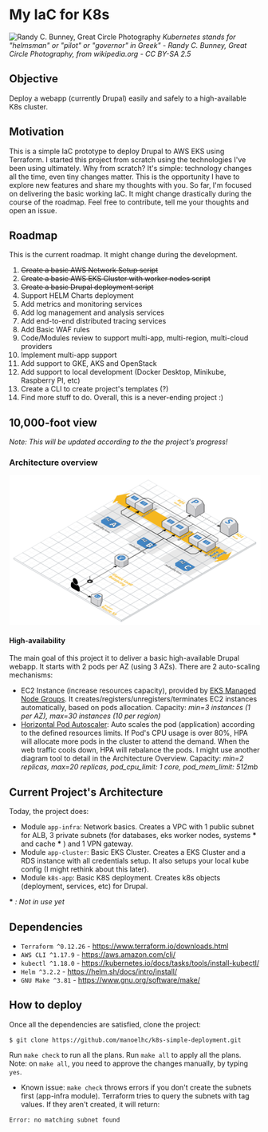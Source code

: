 # My IaC for K8s

![Randy C. Bunney, Great Circle Photography](https://upload.wikimedia.org/wikipedia/commons/e/e5/Scross_helmsman.jpg "Kubernetes stands for 'helmsman' or 'pilot' or 'governor' in Greek")
_Kubernetes stands for "helmsman" or "pilot" or "governor" in Greek" - Randy C. Bunney, Great Circle Photography, from wikipedia.org - CC BY-SA 2.5_

## Objective 

Deploy a webapp (currently Drupal) easily and safely to a high-available K8s cluster.

## Motivation

This is a simple IaC prototype to deploy Drupal to AWS EKS using Terraform. I started this project from scratch using the technologies I've been using ultimately. Why from scratch? It's simple: technology changes all the time, even tiny changes matter. This is the opportunity I have to explore new features and share my thoughts with you. So far, I'm focused on delivering the basic working IaC. It might change drastically during the course of the roadmap. Feel free to contribute, tell me your thoughts and open an issue.

## Roadmap

This is the current roadmap. It might change during the development.

 1. ~~Create a basic AWS Network Setup script~~
 1. ~~Create a basic AWS EKS Cluster with worker nodes script~~
 1. ~~Create a basic Drupal deployment script~~
 1. Support HELM Charts deployment
 1. Add metrics and monitoring services
 1. Add log management and analysis services
 1. Add end-to-end distributed tracing services  
 1. Add Basic WAF rules
 1. Code/Modules review to support multi-app, multi-region, multi-cloud providers
 1. Implement multi-app support
 1. Add support to GKE, AKS and OpenStack
 1. Add support to local development (Docker Desktop, Minikube, Raspberry PI, etc)
 1. Create a CLI to create project's templates (?)
 1. Find more stuff to do. Overall, this is a never-ending project :)

## 10,000-foot view 

_Note: This will be updated according to the the project's progress!_

### Architecture overview
![Project's Diagram](pilot.png "Kubernetes stands for 'helmsman' or 'pilot' or 'governor' in Greek")

#### High-availability
The main goal of this project it to deliver a basic high-available Drupal webapp. It starts with 2 pods per AZ (using 3 AZs). There are 2 auto-scaling mechanisms:
 * EC2 Instance (increase resources capacity), provided by [EKS Managed Node Groups](https://docs.aws.amazon.com/eks/latest/userguide/managed-node-groups.html). It creates/registers/unregisters/terminates EC2 instances automatically, based on pods allocation. Capacity: _min=3 instances (1 per AZ), max=30 instances (10 per region)_
 * [Horizontal Pod Autoscaler](https://kubernetes.io/docs/tasks/run-application/horizontal-pod-autoscale/): Auto scales the pod (application) according to the defined resources limits. If Pod's CPU usage is over 80%, HPA will allocate more pods in the cluster to attend the demand. When the web traffic cools down, HPA will rebalance the pods. I might use another diagram tool to detail in the Architecture Overview. Capacity: _min=2 replicas, max=20 replicas, pod_cpu_limit: 1 core, pod_mem_limit: 512mb_ 


## Current Project's Architecture


Today, the project does:
 * Module `app-infra`: Network basics. Creates a VPC with 1 public subnet for ALB, 3 private subnets (for databases, eks worker nodes, systems __*__ and cache __*__ ) and 1 VPN gateway.
 * Module `app-cluster`: Basic EKS Cluster. Creates a EKS Cluster and a RDS instance with all credentials setup. It also setups your local kube config (I might rethink about this later).
 * Module `k8s-app`: Basic K8S deployment. Creates k8s objects (deployment, services, etc) for Drupal.

__*__ _: Not in use yet_

## Dependencies

 * `Terraform ^0.12.26` - https://www.terraform.io/downloads.html
 * `AWS CLI ^1.17.9` - https://aws.amazon.com/cli/
 * `kubectl ^1.18.0` - https://kubernetes.io/docs/tasks/tools/install-kubectl/
 * `Helm ^3.2.2` - https://helm.sh/docs/intro/install/
 * `GNU Make ^3.81` - https://www.gnu.org/software/make/

## How to deploy

Once all the dependencies are satisfied, clone the project:
```
$ git clone https://github.com/manoelhc/k8s-simple-deployment.git
```

Run `make check` to run all the plans. Run `make all` to apply all the plans. Note: on `make all`, you need to approve the changes manually, by typing `yes`.

* Known issue:
 `make check` throws errors if you don't create the subnets first (app-infra module). Terraform tries to query the subnets with tag values. If they aren't created, it will return:

```
Error: no matching subnet found
```
